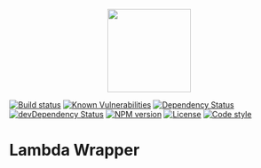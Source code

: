 <p align="center">
  <img height="150" src="https://avatars0.githubusercontent.com/u/36457275?s=400&u=16d355f384ed7f8e0655b7ed1d70ff2e411690d8&v=4e">
</p>

[![Build status][build-badge]][build-badge-url]
[![Known Vulnerabilities][vulnerability-badge]][vulnerability-badge-url]
[![Dependency Status][dependency-badge]][dependency-badge-url]
[![devDependency Status][dev-dependency-badge]][dev-dependency-badge-url]
[![NPM version][npm-version-badge]][npm-version-badge-url]
[![License][license-badge]][license-badge-url]
[![Code style][formatter-badge]][formatter-badge-url]

# Lambda Wrapper

[build-badge]: https://circleci.com/gh/manwaring/lambda-wrapper.svg?style=shield&circle-token=29c46c698a84144d4ea9d21552f1927c87afd68e
[build-badge-url]: https://circleci.com/gh/manwaring/lambda-wrapper
[dependency-badge]: https://david-dm.org/manwaring/lambda-wrapper.svg
[dependency-badge-url]: https://david-dm.org/manwaring/lambda-wrapper
[dev-dependency-badge]: https://david-dm.org/manwaring/lambda-wrapper/dev-status.svg
[dev-dependency-badge-url]: https://david-dm.org/manwaring/lambda-wrapper?type=dev
[formatter-badge]: https://img.shields.io/badge/code_style-prettier-ff69b4.svg?style=flat-square
[formatter-badge-url]: #badge
[license-badge]: https://img.shields.io/npm/l/@manwaring/lambda-wrapper.svg
[license-badge-url]: https://www.npmjs.com/package/@manwaring/lambda-wrapper
[npm-version-badge]: https://badge.fury.io/js/%40manwaring%2Flambda-wrapper.svg
[npm-version-badge-url]: https://badge.fury.io/js/%40manwaring%2Flambda-wrapper
[vulnerability-badge]: https://snyk.io/test/github/manwaring/lambda-wrapper/badge.svg?targetFile=package.json
[vulnerability-badge-url]: https://snyk.io/test/github/manwaring/lambda-wrapper?targetFile=package.json
